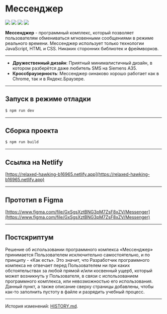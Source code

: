 # Мессенджер
![](https://img.shields.io/badge/version-0.0.3-blue.svg)
![](https://img.shields.io/badge/Course-Middle%20frontend-orange.svg) 
![](https://img.shields.io/badge/Cohort-4-green.svg) 
![](https://img.shields.io/badge/Sprint-3-green.svg) 

**Мессенджер** - программный комплекс, который позволяет пользователям обмениваться мгновенными сообщениями в режиме реального времени. Мессенджер использует только технологии JavaScript, HTML и CSS. Никаких сторонних библиотек и фреймворков.

---

* **Дружественный дизайн**: Приятный минималистичный дизайн, в котором разберётся даже любитель SMS на Siemens A35.
* **Кроссбраузерность**: Мессенджер оинаково хорошо работает как в Chrome, так и в Яндекс.Браузере.

---

## Запуск в режиме отладки
```bash
$ npm run dev
```

---

## Cборка проекта
```bash
$ npm run build
```

---

## Ссылка на Netlify
[https://relaxed-hawking-b16965.netlify.app](https://relaxed-hawking-b16965.netlify.app)

---

## Прототип в Figma
[https://www.figma.com/file/GxSgsXztBNG3pM7ZsF8xZV/Messenger](https://www.figma.com/file/GxSgsXztBNG3pM7ZsF8xZV/Messenger)

---

## Постскриптум
Решение об использовании программного компекса «Мессенджер» принимается Пользователем исключительно самостоятельно, и по принципу - «Как есть». Это значит, что Разработчик программного компекса не отвечает перед Пользователем ни при каких обстоятельствах за любой прямой и/или косвенный ущерб, который может возникнуть у Пользователя, в связи с использованием программного комплекса, или невозможностью его использования. Данный пункт, а также описание сверху страницы добавлены, чтобы как-то заполнить пустоту в файле и разрядить учебный процесс.

---

История изменений: [HISTORY.md](https://github.com/dvs-crcr/mf.messenger.praktikum.yandex/blob/main/HISTORY.md).
